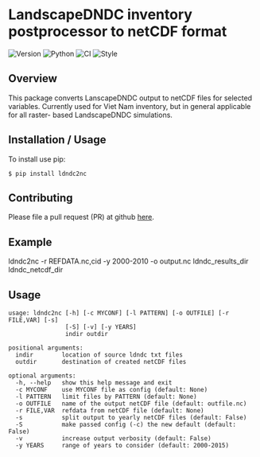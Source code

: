 LandscapeDNDC inventory postprocessor to netCDF format
===============================

![Version](https://img.shields.io/github/v/release/cwerner/ldndc2nc?include_prereleases&sort=semver)
![Python](https://img.shields.io/badge/python-3.6%20%7C%203.7%20%7C%203.8-blue)
![CI](https://github.com/cwerner/ldndc2nc/workflows/CI/badge.svg)
![Style](https://img.shields.io/badge/code%20style-black-000000.svg)

Overview
--------

This package converts LanscapeDNDC output to netCDF files for selected variables.
Currently used for Viet Nam inventory, but in general applicable for all raster-
based LandscapeDNDC simulations.

Installation / Usage
--------------------

To install use pip:

    $ pip install ldndc2nc

    
Contributing
------------

Please file a pull request (PR) at github [here](https://github.com/cwerner/ldndc2nc/pulls).

Example
-------

ldndc2nc -r REFDATA.nc,cid -y 2000-2010 -o output.nc ldndc_results_dir ldndc_netcdf_dir

Usage
-----

```
usage: ldndc2nc [-h] [-c MYCONF] [-l PATTERN] [-o OUTFILE] [-r FILE,VAR] [-s]
                [-S] [-v] [-y YEARS]
                indir outdir

positional arguments:
  indir        location of source ldndc txt files
  outdir       destination of created netCDF files

optional arguments:
  -h, --help   show this help message and exit
  -c MYCONF    use MYCONF file as config (default: None)
  -l PATTERN   limit files by PATTERN (default: None)
  -o OUTFILE   name of the output netCDF file (default: outfile.nc)
  -r FILE,VAR  refdata from netCDF file (default: None)
  -s           split output to yearly netCDF files (default: False)
  -S           make passed config (-c) the new default (default: False)
  -v           increase output verbosity (default: False)
  -y YEARS     range of years to consider (default: 2000-2015)
```


